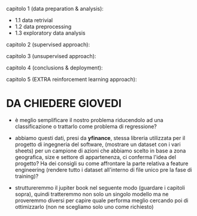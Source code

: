 capitolo 1 (data preparation & analysis):
- 1.1 data retrivial
- 1.2 data preprocessing
- 1.3 exploratory data analysis

capitolo 2 (supervised approach):

capitolo 3 (unsupervised approach):

capitolo 4 (conclusions & deployment):

capitolo 5 (EXTRA reinforcement learning approach):

# DA CHIEDERE GIOVEDI
- è meglio semplificare il nostro problema riducendolo ad una classificazione o trattarlo come problema di regressione?
- abbiamo questi dati, presi da **yfinance**, stessa libreria utilizzata per il progetto di ingegneria del software, (mostrare un dataset con i vari sheets) per un campione di azioni che abbiamo scelto in base a zona geografica, size e settore di appartenenza, ci conferma l'idea del progetto? Ha dei consigli su come affrontare la parte relativa a feature engineering (rendere tutto i dataset all'interno di file unico pre la fase di training)?

- struttureremmo il jupiter book nel seguente modo (guardare i capitoli sopra), quindi tratteremmo non solo un singolo modello ma ne proveremmo diversi per capire quale performa meglio cercando poi di ottimizzarlo (non ne scegliamo solo uno come richiesto)
